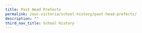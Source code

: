 ```yaml
---
title: Past Head Prefects
permalink: /our-victoria/school-history/past-head-prefects/
description: ""
third_nav_title: School History
---
```

